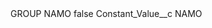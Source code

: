 <?xml version="1.0" encoding="UTF-8"?>
<CustomMetadata xmlns="http://soap.sforce.com/2006/04/metadata" xmlns:xsi="http://www.w3.org/2001/XMLSchema-instance" xmlns:xsd="http://www.w3.org/2001/XMLSchema">
    <label>GROUP NAMO</label>
    <protected>false</protected>
    <values>
        <field>Constant_Value__c</field>
        <value xsi:type="xsd:string">NAMO</value>
    </values>
</CustomMetadata>
